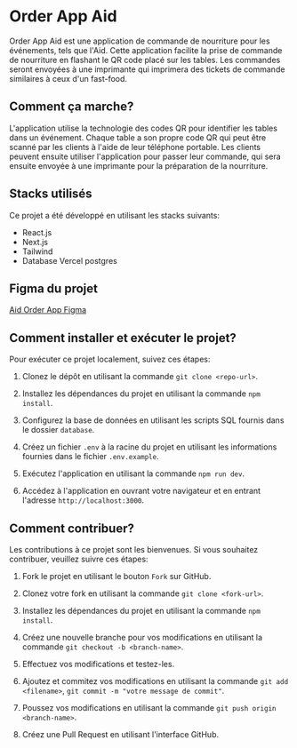 # Order App Aid

Order App Aid est une application de commande de nourriture pour les événements, tels que l'Aid. Cette application facilite la prise de commande de nourriture en flashant le QR code placé sur les tables. Les commandes seront envoyées à une imprimante qui imprimera des tickets de commande similaires à ceux d'un fast-food.

## Comment ça marche?

L'application utilise la technologie des codes QR pour identifier les tables dans un événement. Chaque table a son propre code QR qui peut être scanné par les clients à l'aide de leur téléphone portable. Les clients peuvent ensuite utiliser l'application pour passer leur commande, qui sera ensuite envoyée à une imprimante pour la préparation de la nourriture.

## Stacks utilisés

Ce projet a été développé en utilisant les stacks suivants:

- React.js
- Next.js
- Tailwind
- Database Vercel postgres

## Figma du projet

[Aid Order App Figma](https://www.figma.com/file/82X3c9wUQFo4eaaL5FfiLw/Order_App?node-id=0-1&t=7R83wZNDQrAUjnmw-0)

## Comment installer et exécuter le projet?

Pour exécuter ce projet localement, suivez ces étapes:

1. Clonez le dépôt en utilisant la commande `git clone <repo-url>`.

2. Installez les dépendances du projet en utilisant la commande `npm install`.

3. Configurez la base de données en utilisant les scripts SQL fournis dans le dossier `database`.

4. Créez un fichier `.env` à la racine du projet en utilisant les informations fournies dans le fichier `.env.example`.

5. Exécutez l'application en utilisant la commande `npm run dev`.

6. Accédez à l'application en ouvrant votre navigateur et en entrant l'adresse `http://localhost:3000`.

## Comment contribuer?

Les contributions à ce projet sont les bienvenues. Si vous souhaitez contribuer, veuillez suivre ces étapes:

1. Fork le projet en utilisant le bouton `Fork` sur GitHub.

2. Clonez votre fork en utilisant la commande `git clone <fork-url>`.

3. Installez les dépendances du projet en utilisant la commande `npm install`.

4. Créez une nouvelle branche pour vos modifications en utilisant la commande `git checkout -b <branch-name>`.

5. Effectuez vos modifications et testez-les.

6. Ajoutez et commitez vos modifications en utilisant la commande `git add <filename>`, `git commit -m "votre message de commit"`.

7. Poussez vos modifications en utilisant la commande `git push origin <branch-name>`.

8. Créez une Pull Request en utilisant l'interface GitHub.

